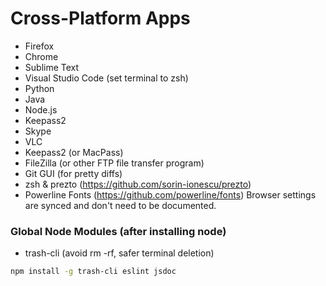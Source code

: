 # Cross-Platform Apps

- Firefox
- Chrome
- Sublime Text
- Visual Studio Code (set terminal to zsh)
- Python
- Java
- Node.js
- Keepass2
- Skype
- VLC
- Keepass2 (or MacPass)
- FileZilla (or other FTP file transfer program)
- Git GUI (for pretty diffs)
- zsh & prezto (https://github.com/sorin-ionescu/prezto)
- Powerline Fonts (https://github.com/powerline/fonts)
Browser settings are synced and don't need to be documented.

### Global Node Modules (after installing node)
- trash-cli (avoid rm -rf, safer terminal deletion)
```bash
npm install -g trash-cli eslint jsdoc
```
